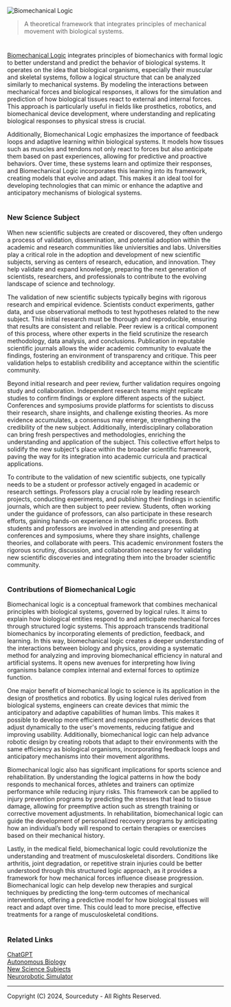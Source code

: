 ![Biomechanical Logic](https://github.com/user-attachments/assets/d36c760c-ca92-4f18-9113-3ef014560e2b)

> A theoretical framework that integrates principles of mechanical movement with biological systems.

#

[Biomechanical Logic](https://chatgpt.com/g/g-syJp3DQPt-biomechanical-logic) integrates principles of biomechanics with formal logic to better understand and predict the behavior of biological systems. It operates on the idea that biological organisms, especially their muscular and skeletal systems, follow a logical structure that can be analyzed similarly to mechanical systems. By modeling the interactions between mechanical forces and biological responses, it allows for the simulation and prediction of how biological tissues react to external and internal forces. This approach is particularly useful in fields like prosthetics, robotics, and biomechanical device development, where understanding and replicating biological responses to physical stress is crucial.

Additionally, Biomechanical Logic emphasizes the importance of feedback loops and adaptive learning within biological systems. It models how tissues such as muscles and tendons not only react to forces but also anticipate them based on past experiences, allowing for predictive and proactive behaviors. Over time, these systems learn and optimize their responses, and Biomechanical Logic incorporates this learning into its framework, creating models that evolve and adapt. This makes it an ideal tool for developing technologies that can mimic or enhance the adaptive and anticipatory mechanisms of biological systems.

#
### New Science Subject

When new scientific subjects are created or discovered, they often undergo a process of validation, dissemination, and potential adoption within the academic and research communities like univiersities and labs. Universities play a critical role in the adoption and development of new scientific subjects, serving as centers of research, education, and innovation. They help validate and expand knowledge, preparing the next generation of scientists, researchers, and professionals to contribute to the evolving landscape of science and technology.

The validation of new scientific subjects typically begins with rigorous research and empirical evidence. Scientists conduct experiments, gather data, and use observational methods to test hypotheses related to the new subject. This initial research must be thorough and reproducible, ensuring that results are consistent and reliable. Peer review is a critical component of this process, where other experts in the field scrutinize the research methodology, data analysis, and conclusions. Publication in reputable scientific journals allows the wider academic community to evaluate the findings, fostering an environment of transparency and critique. This peer validation helps to establish credibility and acceptance within the scientific community.

Beyond initial research and peer review, further validation requires ongoing study and collaboration. Independent research teams might replicate studies to confirm findings or explore different aspects of the subject. Conferences and symposiums provide platforms for scientists to discuss their research, share insights, and challenge existing theories. As more evidence accumulates, a consensus may emerge, strengthening the credibility of the new subject. Additionally, interdisciplinary collaboration can bring fresh perspectives and methodologies, enriching the understanding and application of the subject. This collective effort helps to solidify the new subject's place within the broader scientific framework, paving the way for its integration into academic curricula and practical applications.

To contribute to the validation of new scientific subjects, one typically needs to be a student or professor actively engaged in academic or research settings. Professors play a crucial role by leading research projects, conducting experiments, and publishing their findings in scientific journals, which are then subject to peer review. Students, often working under the guidance of professors, can also participate in these research efforts, gaining hands-on experience in the scientific process. Both students and professors are involved in attending and presenting at conferences and symposiums, where they share insights, challenge theories, and collaborate with peers. This academic environment fosters the rigorous scrutiny, discussion, and collaboration necessary for validating new scientific discoveries and integrating them into the broader scientific community.

#
### Contributions of Biomechanical Logic

Biomechanical logic is a conceptual framework that combines mechanical principles with biological systems, governed by logical rules. It aims to explain how biological entities respond to and anticipate mechanical forces through structured logic systems. This approach transcends traditional biomechanics by incorporating elements of prediction, feedback, and learning. In this way, biomechanical logic creates a deeper understanding of the interactions between biology and physics, providing a systematic method for analyzing and improving biomechanical efficiency in natural and artificial systems. It opens new avenues for interpreting how living organisms balance complex internal and external forces to optimize function.

One major benefit of biomechanical logic to science is its application in the design of prosthetics and robotics. By using logical rules derived from biological systems, engineers can create devices that mimic the anticipatory and adaptive capabilities of human limbs. This makes it possible to develop more efficient and responsive prosthetic devices that adjust dynamically to the user's movements, reducing fatigue and improving usability. Additionally, biomechanical logic can help advance robotic design by creating robots that adapt to their environments with the same efficiency as biological organisms, incorporating feedback loops and anticipatory mechanisms into their movement algorithms.

Biomechanical logic also has significant implications for sports science and rehabilitation. By understanding the logical patterns in how the body responds to mechanical forces, athletes and trainers can optimize performance while reducing injury risks. This framework can be applied to injury prevention programs by predicting the stresses that lead to tissue damage, allowing for preemptive action such as strength training or corrective movement adjustments. In rehabilitation, biomechanical logic can guide the development of personalized recovery programs by anticipating how an individual’s body will respond to certain therapies or exercises based on their mechanical history.

Lastly, in the medical field, biomechanical logic could revolutionize the understanding and treatment of musculoskeletal disorders. Conditions like arthritis, joint degradation, or repetitive strain injuries could be better understood through this structured logic approach, as it provides a framework for how mechanical forces influence disease progression. Biomechanical logic can help develop new therapies and surgical techniques by predicting the long-term outcomes of mechanical interventions, offering a predictive model for how biological tissues will react and adapt over time. This could lead to more precise, effective treatments for a range of musculoskeletal conditions.

#
### Related Links

[ChatGPT](https://github.com/sourceduty/ChatGPT)
<br>
[Autonomous Biology](https://github.com/sourceduty/Autonomous_Biology)
<br>
[New Science Subjects](https://github.com/sourceduty/New_Science_Subjects)
<br>
[Neurorobotic Simulator](https://github.com/sourceduty/Neurorobotic_Simulator)

***
Copyright (C) 2024, Sourceduty - All Rights Reserved.
